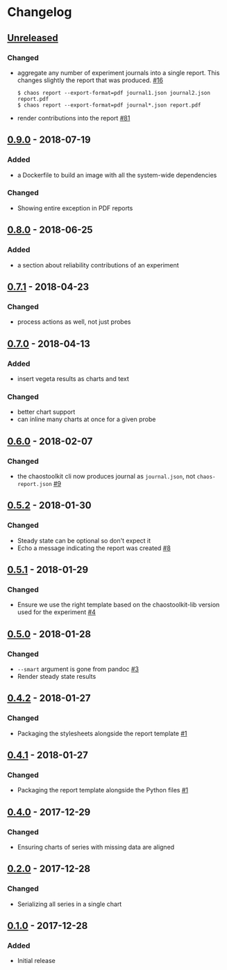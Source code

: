 # Changelog

## [Unreleased][]

[Unreleased]: https://github.com/chaostoolkit/chaostoolkit-reporting/compare/0.9.0...HEAD

### Changed

-   aggregate any number of experiment journals into a single report. This
    changes slightly the report that was produced. [#16][16]

    ```
    $ chaos report --export-format=pdf journal1.json journal2.json report.pdf
    $ chaos report --export-format=pdf journal*.json report.pdf
    ```

[16]: https://github.com/chaostoolkit/chaostoolkit-reporting/issues/16

-   render contributions into the report [#81][81]

[81]: https://github.com/chaostoolkit/chaostoolkit/issues/81

## [0.9.0][] - 2018-07-19

[0.9.0]: https://github.com/chaostoolkit/chaostoolkit-reporting/compare/0.8.0...0.9.0

### Added

-   a Dockerfile to build an image with all the system-wide dependencies

### Changed

-   Showing entire exception in PDF reports

## [0.8.0][] - 2018-06-25

[0.8.0]: https://github.com/chaostoolkit/chaostoolkit-reporting/compare/0.7.1...0.8.0

### Added

-   a section about reliability contributions of an experiment

## [0.7.1][] - 2018-04-23

[0.7.1]: https://github.com/chaostoolkit/chaostoolkit-reporting/compare/0.7.0...0.7.1

### Changed

-   process actions as well, not just probes

## [0.7.0][] - 2018-04-13

[0.7.0]: https://github.com/chaostoolkit/chaostoolkit-reporting/compare/0.6.0...0.7.0

### Added

-   insert vegeta results as charts and text

### Changed

-   better chart support
-   can inline many charts at once for a given probe

## [0.6.0][] - 2018-02-07

[0.6.0]: https://github.com/chaostoolkit/chaostoolkit-reporting/compare/0.5.2...0.6.0

### Changed

-   the chaostoolkit cli now produces journal as `journal.json`,
    not `chaos-report.json` [#9][9]

[9]: https://github.com/chaostoolkit/chaostoolkit-reporting/issues/9

## [0.5.2][] - 2018-01-30

[0.5.2]: https://github.com/chaostoolkit/chaostoolkit-reporting/compare/0.5.1...0.5.2

### Changed

-   Steady state can be optional so don't expect it
-   Echo a message indicating the report was created [#8][8]

[8]: https://github.com/chaostoolkit/chaostoolkit-reporting/issues/8

## [0.5.1][] - 2018-01-29

[0.5.1]: https://github.com/chaostoolkit/chaostoolkit-reporting/compare/0.5.0...0.5.1

### Changed

-   Ensure we use the right template based on the chaostoolkit-lib version
    used for the experiment [#4][4]

[4]: https://github.com/chaostoolkit/chaostoolkit-reporting/issues/4

## [0.5.0][] - 2018-01-28

[0.5.0]: https://github.com/chaostoolkit/chaostoolkit-reporting/compare/0.4.2...0.5.0

### Changed

-   `--smart` argument is gone from pandoc [#3][3]
-   Render steady state results

[3]: https://github.com/chaostoolkit/chaostoolkit-reporting/issues/3

## [0.4.2][] - 2018-01-27

[0.4.2]: https://github.com/chaostoolkit/chaostoolkit-reporting/compare/0.4.1...0.4.2

### Changed

-   Packaging the stylesheets alongside the report template [#1][1]

[1]: https://github.com/chaostoolkit/chaostoolkit-reporting/issues/1

## [0.4.1][] - 2018-01-27

[0.4.1]: https://github.com/chaostoolkit/chaostoolkit-reporting/compare/0.4.0...0.4.1

### Changed

-   Packaging the report template alongside the Python files [#1][1]

[1]: https://github.com/chaostoolkit/chaostoolkit-reporting/issues/1

## [0.4.0][] - 2017-12-29

[0.4.0]: https://github.com/chaostoolkit/chaostoolkit-reporting/compare/0.2.0...0.4.0

### Changed

-   Ensuring charts of series with missing data are aligned

## [0.2.0][] - 2017-12-28

[0.2.0]: https://github.com/chaostoolkit/chaostoolkit-reporting/compare/0.1.0...0.2.0

### Changed

-   Serializing all series in a single chart

## [0.1.0][] - 2017-12-28

[0.1.0]: https://github.com/chaostoolkit/chaostoolkit-reporting/tree/0.1.0

### Added

-   Initial release